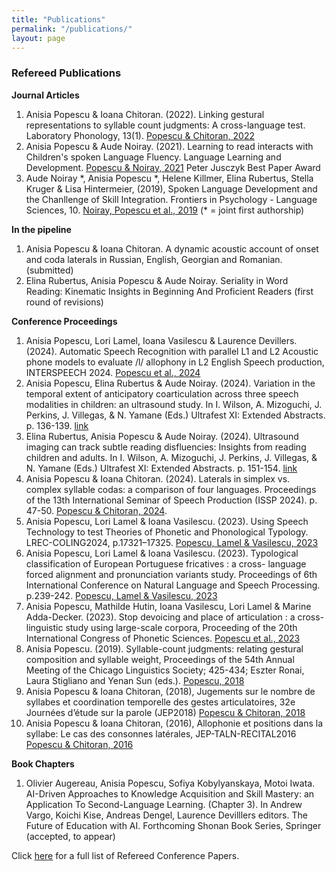 ```yaml
---
title: "Publications"
permalink: "/publications/"
layout: page
---
```



### Refereed Publications

**Journal Articles**
1. Anisia Popescu & Ioana Chitoran. (2022). Linking gestural representations to syllable count judgments: A cross-language test. Laboratory Phonology, 13(1). [Popescu & Chitoran, 2022](https://www.journal-labphon.org/article/id/7681/)
2. Anisia Popescu & Aude Noiray. (2021). Learning to read interacts with Children's spoken Language Fluency. Language Learning and Development. [Popescu & Noiray, 2021](https://www.tandfonline.com/doi/full/10.1080/15475441.2021.1941032) Peter Jusczyk Best Paper Award
3. Aude Noiray \*, Anisia Popescu \*, Helene Killmer, Elina Rubertus, Stella Kruger & Lisa Hintermeier, (2019), Spoken Language Development and the Chanllenge of Skill Integration. Frontiers in Psychology - Language Sciences, 10.  [Noiray, Popescu et al., 2019](https://www.frontiersin.org/articles/10.3389/fpsyg.2019.02777/full)
(* = joint first authorship)

**In the pipeline**
1. Anisia Popescu & Ioana Chitoran. A dynamic acoustic account of onset and coda laterals in Russian, English, Georgian and Romanian. (submitted)
2. Elina Rubertus, Anisia Popescu & Aude Noiray. Seriality in Word Reading: Kinematic Insights in Beginning And Proficient Readers (first round of revisions)

**Conference Proceedings**
1. Anisia Popescu, Lori Lamel, Ioana Vasilescu & Laurence Devillers. (2024). Automatic Speech Recognition with parallel L1 and L2 Acoustic phone models to evaluate /l/ allophony in L2 English Speech production, INTERSPEECH 2024. [Popescu et al., 2024](https://www.isca-archive.org/interspeech_2024/popescu24_interspeech.html)
2. Anisia Popescu, Elina Rubertus & Aude Noiray. (2024). Variation in the temporal extent of anticipatory coarticulation across three speech modalities in children: an ultrasound study. In I. Wilson, A. Mizoguchi, J. Perkins, J. Villegas, & N. Yamane (Eds.) Ultrafest XI: Extended Abstracts. p. 136-139. [link](https://doi.org/10.5281/zenodo.12578650) 
3. Elina Rubertus, Anisia Popescu & Aude Noiray. (2024). Ultrasound imaging can track subtle reading disfluencies: Insights from reading children and adults. In I. Wilson, A. Mizoguchi, J. Perkins, J. Villegas, & N. Yamane (Eds.) Ultrafest XI: Extended Abstracts. p. 151-154. [link](https://doi.org/10.5281/zenodo.12578650) 
4. Anisia Popescu & Ioana Chitoran. (2024). Laterals in simplex vs. complex syllable codas: a comparison of four languages. Proceedings of the 13th International Seminar of Speech Production (ISSP 2024). p. 47-50. [Popescu & Chitoran, 2024](https://www.isca-archive.org/issp_2024/popescu24_issp.pdf).
5. Anisia Popescu, Lori Lamel & Ioana Vasilescu. (2023). Using Speech Technology to test Theories of Phonetic and Phonological Typology. LREC-COLING2024, p.17321–17325.
 [Popescu, Lamel & Vasilescu, 2023](https://aclanthology.org/2024.lrec-main.1503/)
6. Anisia Popescu, Lori Lamel & Ioana Vasilescu. (2023). Typological classification of European Portuguese fricatives : a cross-
language forced alignment and pronunciation variants study. Proceedings of 6th International Conference on Natural Language and Speech Processing. p.239-242. [Popescu, Lamel & Vasilescu, 2023](https://aclanthology.org/2023.icnlsp-1.24/) 
7. Anisia Popescu, Mathilde Hutin, Ioana Vasilescu, Lori Lamel & Marine Adda-Decker. (2023). Stop devoicing and place of articulation : a cross-linguistic study using 
large-scale corpora, Proceeding of the 20th International Congress of Phonetic Sciences. [Popescu et al., 2023](https://hal.science/hal-04451524/document)
8. Anisia Popescu. (2019). Syllable-count judgments: relating gestural composition and syllable weight, Proceedings of the 54th Annual Meeting of the Chicago Linguistics Society; 425-434; Eszter Ronai, Laura Stigliano and Yenan Sun (eds.). [Popescu, 2018](CLS54_Proceedings.pdf)
9. Anisia Popescu & Ioana Chitoran, (2018), Jugements sur le nombre de syllabes et coordination temporelle des gestes articulatoires, 32e Journées d’étude sur la parole (JEP2018) [Popescu & Chitoran, 2018](https://hal.science/hal-04451627/document) 
10. Anisia Popescu & Ioana Chitoran, (2016), Allophonie et positions dans la syllabe: Le cas des consonnes latérales, JEP-TALN-RECITAL2016 
[Popescu & Chitoran, 2016](https://aclanthology.org/2016.jeptalnrecital-jep.7/)

**Book Chapters**
1. Olivier Augereau, Anisia Popescu, Sofiya Kobylyanskaya, Motoi Iwata. AI-Driven Approaches to Knowledge Acquisition and Skill Mastery: an Application 
To Second-Language Learning. (Chapter 3). In Andrew Vargo, Koichi Kise, Andreas Dengel, Laurence Devilllers editors. The Future of Education with AI. Forthcoming 
Shonan Book Series, Springer (accepted, to appear)


Click [here](Refereed_Conference_Presentations.pdf) for a full list of Refereed Conference Papers. 
